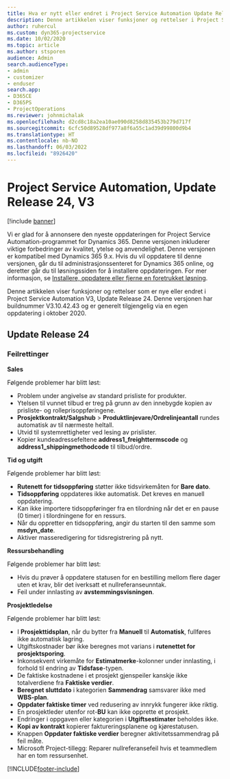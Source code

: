 ```yaml
---
title: Hva er nytt eller endret i Project Service Automation Update Release 24, V3
description: Denne artikkelen viser funksjoner og rettelser i Project Service Automation Update Release 24 V3.
author: ruhercul
ms.custom: dyn365-projectservice
ms.date: 10/02/2020
ms.topic: article
ms.author: stsporen
audience: Admin
search.audienceType:
- admin
- customizer
- enduser
search.app:
- D365CE
- D365PS
- ProjectOperations
ms.reviewer: johnmichalak
ms.openlocfilehash: d2cd8c18a2ea10ae090d8258d835453b279d717f
ms.sourcegitcommit: 6cfc50d89528df977a8f6a55c1ad39d99800d9b4
ms.translationtype: HT
ms.contentlocale: nb-NO
ms.lasthandoff: 06/03/2022
ms.locfileid: "8926420"
---
```

# <a name="project-service-automation-update-release-24-v3"></a>Project Service Automation, Update Release 24, V3

[!include [banner](../includes/psa-now-project-operations.md)]

Vi er glad for å annonsere den nyeste oppdateringen for Project Service Automation-programmet for Dynamics 365. Denne versjonen inkluderer viktige forbedringer av kvalitet, ytelse og anvendelighet. Denne versjonen er kompatibel med Dynamics 365 9.x. Hvis du vil oppdatere til denne versjonen, går du til administrasjonssenteret for Dynamics 365 online, og deretter går du til løsningssiden for å installere oppdateringen. For mer informasjon, se [Installere, oppdatere eller fjerne en foretrukket løsning](/power-platform/admin/install-remove-preferred-solution).

Denne artikkelen viser funksjoner og rettelser som er nye eller endret i Project Service Automation V3, Update Release 24. Denne versjonen har buildnummer V3.10.42.43 og er generelt tilgjengelig via en egen oppdatering i oktober 2020.

## <a name="update-release-24"></a>Update Release 24

### <a name="bug-fixes"></a>Feilrettinger

**Sales**

Følgende problemer har blitt løst:

- Problem under angivelse av standard prisliste for produkter.
- Ytelsen til vunnet tilbud er treg på grunn av den innebygde kopien av prisliste- og rolleprisoppføringene.
- **Prosjektkontrakt/Salgshub** > **Produktlinjevare/Ordrelinjeantall** rundes automatisk av til nærmeste heltall.
- Utvid til systemrettigheter ved lesing av prislister.
- Kopier kundeadressefeltene **address1_freighttermscode** og **address1_shippingmethodcode** til tilbud/ordre. 


**Tid og utgift**

Følgende problemer har blitt løst:

- **Rutenett for tidsoppføring** støtter ikke tidsvirkemåten for **Bare dato**.
- **Tidsoppføring** oppdateres ikke automatisk. Det kreves en manuell oppdatering.
- Kan ikke importere tidsoppføringer fra en tilordning når det er en pause (0 timer) i tilordningene for en ressurs.
- Når du oppretter en tidsoppføring, angir du starten til den samme som **msdyn_date**.
- Aktiver masseredigering for tidsregistrering på nytt.

**Ressursbehandling**

Følgende problemer har blitt løst:

- Hvis du prøver å oppdatere statusen for en bestilling mellom flere dager uten et krav, blir det iverksatt et nullreferanseunntak.
- Feil under innlasting av **avstemmingsvisningen**.


**Prosjektledelse**

Følgende problemer har blitt løst:

- I **Prosjekttidsplan**, når du bytter fra **Manuell** til **Automatisk**, fullføres ikke automatisk lagring.
- Utgiftskostnader bør ikke beregnes mot varians i **rutenettet for prosjektsporing**.
- Inkonsekvent virkemåte for **Estimatmerke**-kolonner under innlasting, i forhold til endring av **Tidsfase**-typen.
- De faktiske kostnadene i et prosjekt gjenspeiler kanskje ikke totalverdiene fra **Faktiske verdier**.
- **Beregnet sluttdato** i kategorien **Sammendrag** samsvarer ikke med **WBS-plan**.
- **Oppdater faktiske timer** ved redusering av innrykk fungerer ikke riktig.
- En prosjektleder utenfor rot-**BU** kan ikke opprette et prosjekt.
- Endringer i oppgaven eller kategorien i **Utgiftsestimater** beholdes ikke.
- **Kopi av kontrakt** kopierer faktureringsplanene og kjørestatusen.
- Knappen **Oppdater faktiske verdier** beregner aktivitetssammendrag på feil måte.
- Microsoft Project-tillegg: Reparer nullreferansefeil hvis et teammedlem har en tom ressursenhet.



[!INCLUDE[footer-include](../includes/footer-banner.md)]
